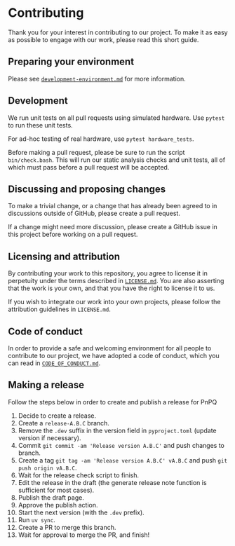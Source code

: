 # Contributing

Thank you for your interest in contributing to our project. To make it as easy as possible to engage with our work, please read this short guide.

## Preparing your environment

Please see [`development-environment.md`](https://github.com/moonshot-nagayama-pj/public-documents/blob/main/engineering/development-environment.md) for more information.

## Development

We run unit tests on all pull requests using simulated hardware. Use `pytest` to run these unit tests.

For ad-hoc testing of real hardware, use `pytest hardware_tests`.

Before making a pull request, please be sure to run the script `bin/check.bash`. This will run our static analysis checks and unit tests, all of which must pass before a pull request will be accepted.

## Discussing and proposing changes

To make a trivial change, or a change that has already been agreed to in discussions outside of GitHub, please create a pull request.

If a change might need more discussion, please create a GitHub issue in this project before working on a pull request.

## Licensing and attribution

By contributing your work to this repository, you agree to license it in perpetuity under the terms described in [`LICENSE.md`](LICENSE.md). You are also asserting that the work is your own, and that you have the right to license it to us.

If you wish to integrate our work into your own projects, please follow the attribution guidelines in `LICENSE.md`.

## Code of conduct

In order to provide a safe and welcoming environment for all people to contribute to our project, we have adopted a code of conduct, which you can read in [`CODE_OF_CONDUCT.md`](CODE_OF_CONDUCT.md).

## Making a release

Follow the steps below in order to create and publish a release for PnPQ

1. Decide to create a release.
1. Create a `release-A.B.C` branch.
1. Remove the `.dev` suffix in the version field in `pyproject.toml` (update version if necessary).
1. Commit `git commit -am 'Release version A.B.C'` and push changes to branch.
1. Create a tag `git tag -am 'Release version A.B.C' vA.B.C` and push `git push origin vA.B.C`.
1. Wait for the release check script to finish.
1. Edit the release in the draft (the generate release note function is sufficient for most cases).
1. Publish the draft page.
1. Approve the publish action.
1. Start the next version (with the `.dev` prefix).
1. Run `uv sync`.
1. Create a PR to merge this branch.
1. Wait for approval to merge the PR, and finish!
